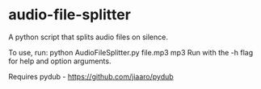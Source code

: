 # audio-file-splitter
A python script that splits audio files on silence.

To use, run: python AudioFileSplitter.py file.mp3 mp3
Run with the -h flag for help and option arguments.

Requires pydub - https://github.com/jiaaro/pydub
